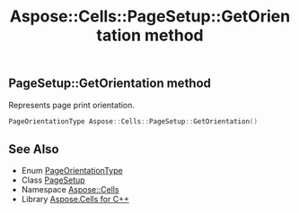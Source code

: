 ﻿---
title: Aspose::Cells::PageSetup::GetOrientation method
linktitle: GetOrientation
second_title: Aspose.Cells for C++ API Reference
description: 'Aspose::Cells::PageSetup::GetOrientation method. Represents page print orientation in C++.'
type: docs
weight: 6500
url: /cpp/aspose.cells/pagesetup/getorientation/
---
## PageSetup::GetOrientation method


Represents page print orientation.

```cpp
PageOrientationType Aspose::Cells::PageSetup::GetOrientation()
```

## See Also

* Enum [PageOrientationType](../../pageorientationtype/)
* Class [PageSetup](../)
* Namespace [Aspose::Cells](../../)
* Library [Aspose.Cells for C++](../../../)
